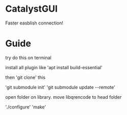 # CatalystGUI
Faster easblish connection!

# Guide
try do this on terminal

install all plugin like 'apt install build-essential' 

then 'git clone' this

'git submodule init'
'git submodule update --remote'

open folder on library. move libqrencode to head folder

'./configure'
'make'

